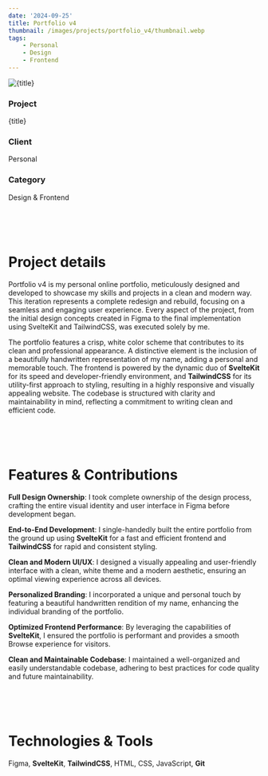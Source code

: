 ```yaml
---
date: '2024-09-25'
title: Portfolio v4
thumbnail: /images/projects/portfolio_v4/thumbnail.webp
tags:
    - Personal
    - Design
    - Frontend
---
```


<img src="/images/projects/portfolio_v4/thumbnail.webp" alt={title} class="w-full h-80 object-cover mb-4 rounded-lg" />

<div class="bg-neutral-900 flex flex-wrap gap-y-8 gap-x-20 justify-between px-8 py-6 rounded-lg xs:px-24">
    <div>
        <h3 class="!m-0 !mb-1 !font-semibold">Project</h3>
        <p class="!m-0">{title}</p>
    </div>
    <div>
        <h3 class="!m-0 !mb-1 !font-semibold">Client</h3>
        <p class="!m-0">Personal</p>
    </div>
    <div>
        <h3 class="!m-0 !mb-1 !font-semibold">Category</h3>
        <p class="!m-0">Design & Frontend</p>
    </div>
</div>

<br />
<br />
<br />

# Project details

Portfolio v4 is my personal online portfolio, meticulously designed and developed to showcase my skills and projects in a clean and modern way. This iteration represents a complete redesign and rebuild, focusing on a seamless and engaging user experience. Every aspect of the project, from the initial design concepts created in Figma to the final implementation using SvelteKit and TailwindCSS, was executed solely by me.

The portfolio features a crisp, white color scheme that contributes to its clean and professional appearance. A distinctive element is the inclusion of a beautifully handwritten representation of my name, adding a personal and memorable touch. The frontend is powered by the dynamic duo of **SvelteKit** for its speed and developer-friendly environment, and **TailwindCSS** for its utility-first approach to styling, resulting in a highly responsive and visually appealing website. The codebase is structured with clarity and maintainability in mind, reflecting a commitment to writing clean and efficient code.

<br />
<br />
<br />

# Features & Contributions

**Full Design Ownership**: I took complete ownership of the design process, crafting the entire visual identity and user interface in Figma before development began.

**End-to-End Development**: I single-handedly built the entire portfolio from the ground up using **SvelteKit** for a fast and efficient frontend and **TailwindCSS** for rapid and consistent styling.

**Clean and Modern UI/UX**: I designed a visually appealing and user-friendly interface with a clean, white theme and a modern aesthetic, ensuring an optimal viewing experience across all devices.

**Personalized Branding**: I incorporated a unique and personal touch by featuring a beautiful handwritten rendition of my name, enhancing the individual branding of the portfolio.

**Optimized Frontend Performance**: By leveraging the capabilities of **SvelteKit**, I ensured the portfolio is performant and provides a smooth Browse experience for visitors.

**Clean and Maintainable Codebase**: I maintained a well-organized and easily understandable codebase, adhering to best practices for code quality and future maintainability.

<br />
<br />
<br />

# Technologies & Tools

Figma, **SvelteKit**, **TailwindCSS**, HTML, CSS, JavaScript, **Git**
